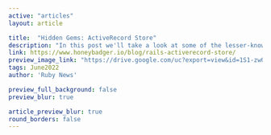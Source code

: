 ```yaml
---
active: "articles"
layout: article

title:  "Hidden Gems: ActiveRecord Store"
description: "In this post we'll take a look at some of the lesser-known tools hidden in Rails' large codebase."
link: https://www.honeybadger.io/blog/rails-activerecord-store/  
preview_image_link: "https://drive.google.com/uc?export=view&id=1S1-zwQWwTp_0fHiuV1Yy9N40AHqjIaiL"
tags: June2022
author: 'Ruby News'

preview_full_background: false
preview_blur: true

article_preview_blur: true
round_borders: false
---
```

